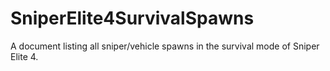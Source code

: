 # SniperElite4SurvivalSpawns
A document listing all sniper/vehicle spawns in the survival mode of Sniper Elite 4.
